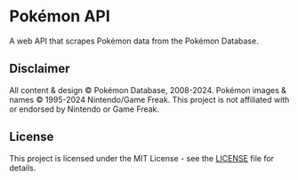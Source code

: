 # Pokémon API

A web API that scrapes Pokémon data from the Pokémon Database.

## Disclaimer
All content & design © Pokémon Database, 2008-2024. Pokémon images & names © 1995-2024 Nintendo/Game Freak. This project is not affiliated with or endorsed by Nintendo or Game Freak.

## License

This project is licensed under the MIT License - see the [LICENSE](LICENSE) file for details.

